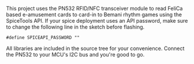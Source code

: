 This project uses the PN532 RFID/NFC transceiver module to read FeliCa based e-amusement cards to card-in to Bemani 
rhythm games using the SpiceTools API. If your spice deployment uses an API password, make sure to change the following 
line in the sketch before flashing.
```
#define SPICEAPI_PASSWORD ""
```
All libraries are included in the source tree for your convenience. Connect the PN532 to your MCU's I2C bus and you're good to go.

